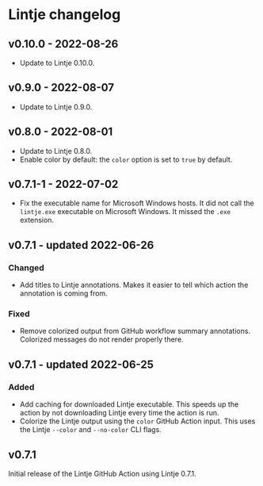 # Lintje changelog

## v0.10.0 - 2022-08-26

- Update to Lintje 0.10.0.

## v0.9.0 - 2022-08-07

- Update to Lintje 0.9.0.

## v0.8.0 - 2022-08-01

- Update to Lintje 0.8.0.
- Enable color by default: the `color` option is set to `true` by default.

## v0.7.1-1 - 2022-07-02

- Fix the executable name for Microsoft Windows hosts. It did not call the
  `lintje.exe` executable on Microsoft Windows. It missed the `.exe` extension.

## v0.7.1 - updated 2022-06-26

### Changed

- Add titles to Lintje annotations. Makes it easier to tell which action the
  annotation is coming from.

### Fixed

- Remove colorized output from GitHub workflow summary annotations. Colorized
  messages do not render properly there.

## v0.7.1 - updated 2022-06-25

### Added

- Add caching for downloaded Lintje executable. This speeds up the action by
  not downloading Lintje every time the action is run.
- Colorize the Lintje output using the `color` GitHub Action input. This uses
  the Lintje `--color` and `--no-color` CLI flags.

## v0.7.1

Initial release of the Lintje GitHub Action using Lintje 0.7.1.

